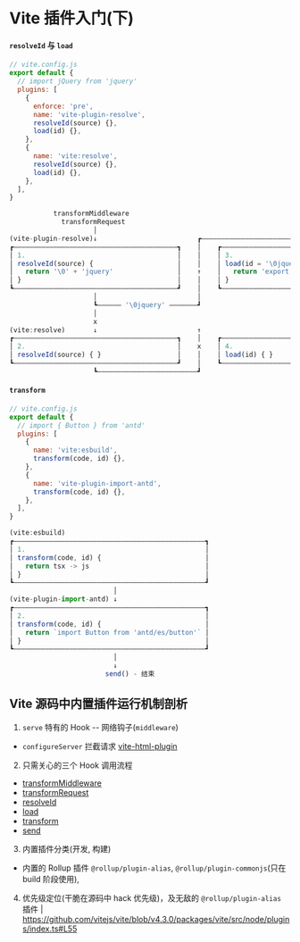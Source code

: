 # Vite 插件入门(下)

#### `resolveId` 与 `load`

```js
// vite.config.js
export default {
  // import jQuery from 'jquery'
  plugins: [
    {
      enforce: 'pre',
      name: 'vite-plugin-resolve',
      resolveId(source) {},
      load(id) {},
    },
    {
      name: 'vite:resolve',
      resolveId(source) {},
      load(id) {},
    },
  ],
}
```

```js
           transformMiddleware
             transformRequest
                     │
(vite-plugin-resolve)↓                         ┏——————————————————————————┓
┏—————————————————————————————————————————┓    │    ┏—————————————————————————————————————————┓
│ 1.                                      │    │    │ 3.                                      │
│ resolveId(source) {                     │    │    │ load(id = '\0jquery') {                 │
│   return '\0' + 'jquery'                │    ↑    │   return 'export default window.jQuery' │
│ }                                       │    │    │ }                                       │
┗—————————————————————————————————————————┛    │    ┗—————————————————————————————————————————┛
                     │                         │                          │
                     ┗—————— '\0jquery' ———————┛                          ┗——————————————————————> transform
                     │                                                    │
                     x                                                    x
(vite:resolve)       ↓                         ↑                          ↓
┏—————————————————————————————————————————┓    │    ┏—————————————————————————————————————————┓
│ 2.                                      │    x    │ 4.                                      │
│ resolveId(source) { }                   │    │    │ load(id) { }                            │
┗—————————————————————————————————————————┛    │    ┗—————————————————————————————————————————┛
                     ┗—————————————————————————┛                          ┗——————————————————————x
```

#### `transform`

```js
// vite.config.js
export default {
  // import { Button } from 'antd'
  plugins: [
    {
      name: 'vite:esbuild',
      transform(code, id) {},
    },
    {
      name: 'vite-plugin-import-antd',
      transform(code, id) {},
    },
  ],
}
```

```js
(vite:esbuild)
┏————————————————————————————————————————————————┓
│ 1.                                             │
│ transform(code, id) {                          │
│   return tsx -> js                             │
│ }                                              │
┗————————————————————————————————————————————————┛
                          │
(vite-plugin-import-antd) ↓
┏————————————————————————————————————————————————┓
│ 2.                                             │
│ transform(code, id) {                          │
│   return `import Button from 'antd/es/button'` │
│ }                                              │
┗————————————————————————————————————————————————┛
                          │
                          ↓ 
                        send() - 结束
```

## Vite 源码中内置插件运行机制剖析

1. `serve` 特有的 Hook -- 网络钩子(`middleware`)
  - `configureServer` 拦截请求 [vite-html-plugin](https://github.com/caoxiemeihao/vite-plugins/blob/df668041cf04e755b22b016d0470736e453b3f46/packages/vite-html-plugin/src/index.ts#L120-L135)
2. 只需关心的三个 Hook 调用流程
  - [transformMiddleware](https://github.com/vitejs/vite/blob/v4.3.0/packages/vite/src/node/server/middlewares/transform.ts#L44C17-L44C17)
  - [transformRequest](https://github.com/vitejs/vite/blob/v4.3.0/packages/vite/src/node/server/transformRequest.ts#L44C17-L44C17)
  - [resolveId](https://github.com/vitejs/vite/blob/v4.3.0/packages/vite/src/node/server/transformRequest.ts#L144)
  - [load](https://github.com/vitejs/vite/blob/v4.3.0/packages/vite/src/node/server/transformRequest.ts#L180)
  - [transform](https://github.com/vitejs/vite/blob/v4.3.0/packages/vite/src/node/server/transformRequest.ts#L251)
  - [send](https://github.com/vitejs/vite/blob/v4.3.0/packages/vite/src/node/server/middlewares/transform.ts#L201)
3. 内置插件分类(开发, 构建)
  - 内置的 Rollup 插件 `@rollup/plugin-alias`, `@rollup/plugin-commonjs`(只在 build 阶段使用), 
4. 优先级定位(干脆在源码中 hack 优先级)，及无敌的 `@rollup/plugin-alias` 插件 | https://github.com/vitejs/vite/blob/v4.3.0/packages/vite/src/node/plugins/index.ts#L55
